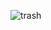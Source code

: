 ![trash](https://external-content.duckduckgo.com/iu/?u=https%3A%2F%2Fimg.buzzfeed.com%2Fbuzzfeed-static%2Fstatic%2F2018-10%2F12%2F15%2Fasset%2Fbuzzfeed-prod-web-06%2Fsub-buzz-27947-1539373717-5.jpg&f=1&nofb=1&ipt=f6a2fcd3b650491ecb3a235d5d897708c85e2fae550fbd2a24b264d08bb95132&ipo=images)
